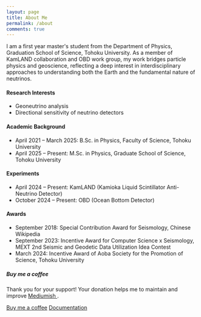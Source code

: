 ```yaml
---
layout: page
title: About Me
permalink: /about
comments: true
---
```


<div class="row justify-content-between">
<div class="col-md-8 pr-5">

<p>I am a first year master's student from the Department of Physics, Graduation School of Science, Tohoku University. As a member of KamLAND collaboration and OBD work group, my work bridges particle physics and geoscience, reflecting a deep interest in interdisciplinary approaches to understanding both the Earth and the fundamental nature of neutrinos.</p>


<h4>Research Interests</h4>

<ul>
  <li>Geoneutrino analysis</li>
  <li>Directional sensitivity of neutrino detectors</li>
</ul>


<h4>Academic Background</h4>

<ul>
  <li>April 2021 – March 2025: B.Sc. in Physics, Faculty of Science, Tohoku University</li>
  <li>April 2025 – Present: M.Sc. in Physics, Graduate School of Science, Tohoku University</li>
</ul>


<h4>Experiments</h4>

<ul>
  <li>April 2024 – Present: KamLAND (Kamioka Liquid Scintillator Anti-Neutrino Detector)</li>
  <li>October 2024 – Present: OBD (Ocean Bottom Detector)</li>
</ul>



<h4>Awards</h4>

<ul>
  <li>September 2018: Special Contribution Award for Seismology, Chinese Wikipedia</li>
  <li>September 2023: Incentive Award for Computer Science x Seismology, MEXT 2nd Seismic and Geodetic Data Utilization Idea Contest</li>
  <li>March 2024: Incentive Award of Aoba Society for the Promotion of Science, Tohoku University</li>
</ul>



</div>

<div class="col-md-4">

<div class="sticky-top sticky-top-80">
<h5>Buy me a coffee</h5>

<p>Thank you for your support! Your donation helps me to maintain and improve <a target="_blank" href="https://github.com/wowthemesnet/mediumish-theme-jekyll">Mediumish <i class="fab fa-github"></i></a>.</p>

<a target="_blank" href="https://www.wowthemes.net/donate/" class="btn btn-danger">Buy me a coffee</a> <a target="_blank" href="https://bootstrapstarter.com/bootstrap-templates/template-mediumish-bootstrap-jekyll/" class="btn btn-warning">Documentation</a>

</div>
</div>
</div>
